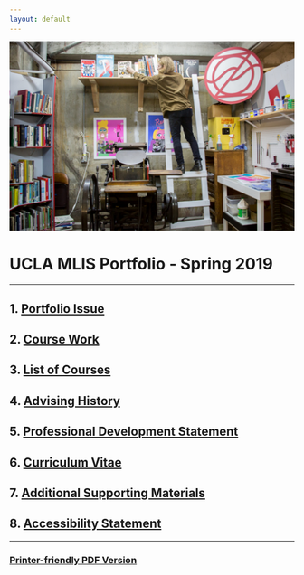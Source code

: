 ```yaml
---
layout: default
---
```


<img src="self.png" alt="An individual stands on a ladder reaching for a book on a book shelf above a large letter press machine surrounded by other bookshelves and printing equipment">


# UCLA MLIS Portfolio - Spring 2019
* * *


## 1. [Portfolio Issue](IssueStatement.md) 
## 2. [Course Work](./CourseWork.md)
## 3. [List of Courses](./courselisttest.md) 
## 4. [Advising History](./advisinghistory.md)
## 5. [Professional Development Statement](./ProfessionalDevelopment.md)
## 6. [Curriculum Vitae](./CV.pdf) 
## 7. [Additional Supporting Materials](./support.md)
## 8. [Accessibility Statement](./accessibility.md)


* * *
### [Printer-friendly PDF Version](./PrinterFriendly)
